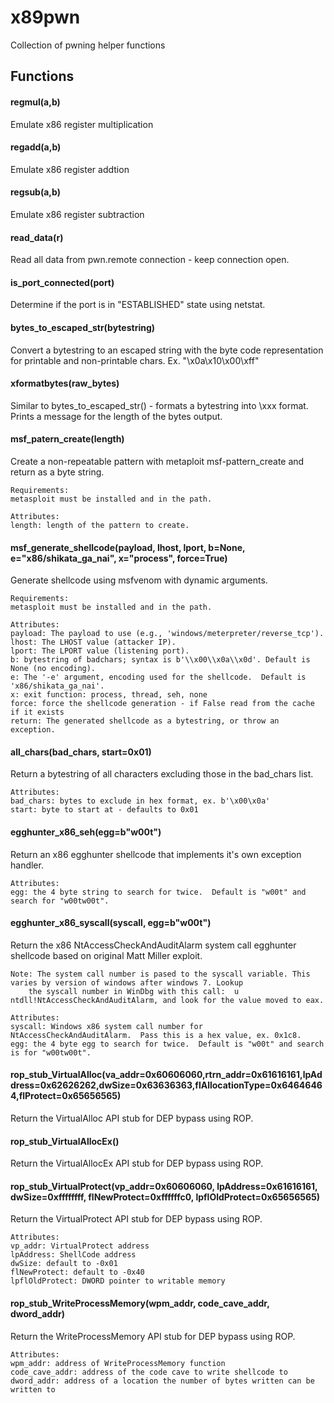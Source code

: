 # x89pwn
Collection of pwning helper functions
## Functions
#### regmul(a,b)
Emulate x86 register multiplication

#### regadd(a,b)
Emulate x86 register addtion

#### regsub(a,b)
Emulate x86 register subtraction

#### read_data(r)
Read all data from pwn.remote connection - keep connection open.

#### is_port_connected(port)
Determine if the port is in "ESTABLISHED" state using netstat.

#### bytes_to_escaped_str(bytestring)
Convert a bytestring to an escaped string with the byte code representation for printable and non-printable chars.  Ex. "\x0a\x10\x00\xff"

#### xformatbytes(raw_bytes)
Similar to bytes_to_escaped_str() - formats a bytestring into \xxx format. Prints a message for the length of the bytes output.

#### msf_patern_create(length)
Create a non-repeatable pattern with metaploit msf-pattern_create and return as a byte string.
    
    Requirements:
    metasploit must be installed and in the path.
    
    Attributes:
    length: length of the pattern to create.
    
#### msf_generate_shellcode(payload, lhost, lport, b=None, e="x86/shikata_ga_nai", x="process", force=True)
Generate shellcode using msfvenom with dynamic arguments.

    Requirements:
    metasploit must be installed and in the path.

    Attributes:
    payload: The payload to use (e.g., 'windows/meterpreter/reverse_tcp').
    lhost: The LHOST value (attacker IP).
    lport: The LPORT value (listening port).
    b: bytestring of badchars; syntax is b'\\x00\\x0a\\x0d'. Default is None (no encoding).
    e: The '-e' argument, encoding used for the shellcode.  Default is 'x86/shikata_ga_nai'. 
    x: exit function: process, thread, seh, none
    force: force the shellcode generation - if False read from the cache if it exists
    return: The generated shellcode as a bytestring, or throw an exception.
    
#### all_chars(bad_chars, start=0x01)
Return a bytestring of all characters excluding those in the bad_chars list.
    
    Attributes:
    bad_chars: bytes to exclude in hex format, ex. b'\x00\x0a'
    start: byte to start at - defaults to 0x01
    
#### egghunter_x86_seh(egg=b"w00t")
Return an x86 egghunter shellcode that implements it's own exception handler.
  
    Attributes:
    egg: the 4 byte string to search for twice.  Default is "w00t" and search for "w00tw00t".
  
#### egghunter_x86_syscall(syscall, egg=b"w00t")
Return the x86 NtAccessCheckAndAuditAlarm system call egghunter shellcode based on original Matt Miller exploit.  
  
    Note: The system call number is pased to the syscall variable. This varies by version of windows after windows 7. Lookup 
        the syscall number in WinDbg with this call:  u ntdll!NtAccessCheckAndAuditAlarm, and look for the value moved to eax.

    Attributes:
    syscall: Windows x86 system call number for NtAccessCheckAndAuditAlarm.  Pass this is a hex value, ex. 0x1c8.
    egg: the 4 byte egg to search for twice.  Default is "w00t" and search is for "w00tw00t".

#### rop_stub_VirtualAlloc(va_addr=0x60606060,rtrn_addr=0x61616161,lpAddress=0x62626262,dwSize=0x63636363,flAllocationType=0x64646464,flProtect=0x65656565)
Return the VirtualAlloc API stub for DEP bypass using ROP.

#### rop_stub_VirtualAllocEx()
Return the VirtualAllocEx API stub for DEP bypass using ROP.

#### rop_stub_VirtualProtect(vp_addr=0x60606060, lpAddress=0x61616161, dwSize=0xffffffff, flNewProtect=0xffffffc0, lpflOldProtect=0x65656565)
Return the VirtualProtect API stub for DEP bypass using ROP.  

    Attributes:
    vp_addr: VirtualProtect address
    lpAddress: ShellCode address
    dwSize: default to -0x01
    flNewProtect: default to -0x40
    lpflOldProtect: DWORD pointer to writable memory

#### rop_stub_WriteProcessMemory(wpm_addr, code_cave_addr, dword_addr)
Return the WriteProcessMemory API stub for DEP bypass using ROP.

    Attributes:
    wpm_addr: address of WriteProcessMemory function
    code_cave_addr: address of the code cave to write shellcode to
    dword_addr: address of a location the number of bytes written can be written to
  
